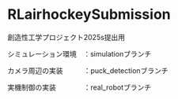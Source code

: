 # RLairhockeySubmission
創造性工学プロジェクト2025s提出用

シミュレーション環境　：simulationブランチ


カメラ周辺の実装　　　：puck_detectionブランチ


実機制御の実装　　　　：real_robotブランチ
